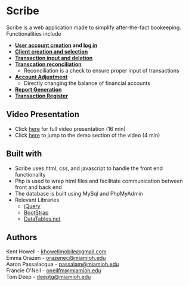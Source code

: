 # Scribe

Scribe is a web application made to simplify after-the-fact bookeeping. Functionalities include

- **[User account creation](src/createAccount) and [log in](src/login)**
- **[Client creation and selection](src/clients)**
- **[Transaction input and deletion](src/statementInput)**
- **[Transcation reconciliation](src/reconciliation)**
    - Reconciliation is a check to ensure proper input of transactions
- **[Account Adjustment](src/accountAdjustment)**
    - Directly changing the balance of financial accounts
- **[Report Generation](src/reports)**
- **[Transaction Register](src/clientRegister)**

## Video Presentation
- Click [here](https://youtu.be/m7pOPGt16yo) for full video presentation (16 min)
- Click [here](https://youtu.be/m7pOPGt16yo?t=354) to jump to the demo section of the video (4 min)

## Built with
- Scribe uses html, css, and javascript to handle the front end functionality
- Php is used to wrap html files and facilitate communication between front and back end
- The database is built using MySql and PhpMyAdmin
- Relevant Libraries
    - [jQuery](https://jquery.com)
    - [BootStrap](https://getbootstrap.com)
    - [DataTables.net](https://datatables.net)

## Authors

Kent Howell - khowellmobile@gmail.com <br>
Emma Orazen - orazenec@miamioh.edu <br>
Aaron Passalacqua - passalam@miamioh.edu <br>
Francie O'Neil - oneilfm@miamioh.edu <br>
Tom Deep - deeptg@miamioh.edu

